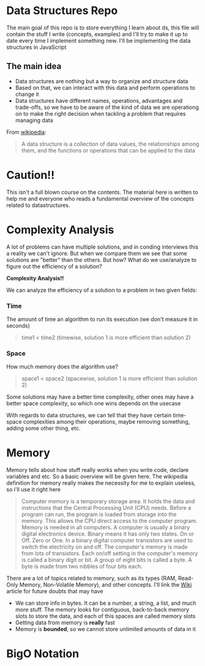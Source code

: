 # Data Structures Repo

The main goal of this repo is to store everything I learn about ds, this file will contain the stuff I write (concepts, examples)
and I'll try to make it up to date every time I implement something new. I'll be implementing the data structures in JavaScript

## The main idea

- Data structures are nothing but a way to organize and structure data
- Based on that, we can interact with this data and perform operations to change it
- Data structures have different names, operations, advantages and trade-offs, so we have to be aware of the kind of data we are operationg on to make the right decision when tackling a problem that requires managing data

From [wikipedia](https://en.wikipedia.org/wiki/Data_structure): 

> A data structure is a collection of data values, the relationships among them, and the functions or operations that can be applied to the data

# Caution!!

This isn't a full blown course on the contents. The material here is written to help me and everyone who reads a fundamental overview of the concepts related 
to datastructures.

# Complexity Analysis

A lot of problems can have multiple solutions, and in conding interviews this a reality we can't ignore. But when we compare them
we see that some solutions are "better" than the others. But how? What do we use/analyze to figure out the efficiency of a solution?

**Complexity Analysis!!**

We can analyze the efficiency of a solution to a problem in two given fields:

### Time
The amount of time an algorithm to run its execution (we don't measure it in seconds)

> time1 < time2 (timewise, solution 1 is more efficient than solution 2)

### Space
How much memory does the algorithm use?

> space1 < space2 (spacewise, solution 1 is more efficient than solution 2)

Some solutions may have a better time complexity, other ones may have a better space complexity, so which one wins depends on the 
usecase

With regards to data structures, we can tell that they have certain time-space complexities among their operations,
maybe removing something, adding some other thing, etc.

# Memory

Memory tells about how stuff really works when you write code, declare variables and etc. So a basic overview will be given here.
The wikipedia definition for memory really makes the necessity for me to explain useless, so i'll use it right here

> Computer memory is a temporary storage area. It holds the data and instructions that the Central Processing Unit (CPU) needs. Before a program can run, the program is loaded from storage into the memory. This allows the CPU direct access to the computer program. Memory is needed in all computers.
 A computer is usually a binary digital electronics device. Binary means it has only two states. On or Off. Zero or One. In a binary digital computer transistors are used to switch the electricity on and off. The computer's memory is made from lots of transistors.
Each on/off setting in the computer's memory is called a binary digit or bit. A group of eight bits is called a byte. A byte is made from two nibbles of four bits each.

There are a lot of topics related to memory, such as its types (RAM, Read-Only Memory, Non-Volatile Memory), and other concepts. I'll link
the [Wiki](https://simple.wikipedia.org/wiki/Computer_memory) article for future doubts that may have

- We can store info in bytes. It can be a number, a string, a list, and much more stuff. The memory looks for contiguous, back-to-back memory
slots to store the data, and each of this spaces are called memory slots
- Getting data from memory is **really** fast
- Memory is **bounded**, so we cannot store unlimited amounts of data in it

# BigO Notation
